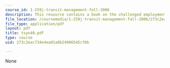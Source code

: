 ```yaml
---
course_id: 1-259j-transit-management-fall-2006
description: This resource contains a book on the challenged employment system.
file_location: /coursemedia/1-259j-transit-management-fall-2006/273c2eac734e4ea01a6b24906545cf8b_tsyn40.pdf
file_type: application/pdf
layout: pdf
title: tsyn40.pdf
type: course
uid: 273c2eac734e4ea01a6b24906545cf8b

---
```

None